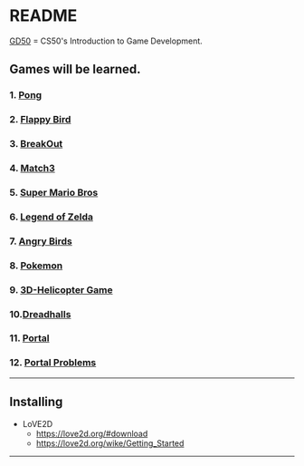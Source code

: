 README
========================================
[GD50](https://online-learning.harvard.edu/course/cs50s-introduction-game-development?delta=0) = CS50's Introduction to Game Development.

## Games will be learned.
### 1. [Pong](#Pong)
### 2. [Flappy Bird](#FlappyBird)
### 3. [BreakOut](#BreakOut)
### 4. [Match3](#Match3)
### 5. [Super Mario Bros](#SuperMarioBros)
### 6. [Legend of Zelda](#LegendofZelda)
### 7. [Angry Birds](#AngryBirds)
### 8. [Pokemon](#Pokemon)
### 9. [3D-Helicopter Game](#3D-HelicopterGame)
### 10.[Dreadhalls](#Dreadhalls)
### 11. [Portal](#Portal)
### 12. [Portal Problems](#PortalProblems)
-------------------------------------------------
## Installing 
   * LoVE2D
      * https://love2d.org/#download
      * https://love2d.org/wike/Getting_Started
-------------------------------------------------



